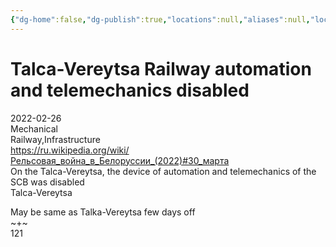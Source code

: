 ```yaml
---
{"dg-home":false,"dg-publish":true,"locations":null,"aliases":null,"location":"Talca-Vereytsa rail line","title":"Talca-Vereytsa Railway automation and telemechanics disabled","tag":"mechanical, railway, infrastructure","date":"2022-02-26","permalink":"/talca-vereytsa-railway-automation-and-telemechanics-disabled/","dgHomeLink":true,"dgPassFrontmatter":true}
---
```



# Talca-Vereytsa Railway automation and telemechanics disabled

2022-02-26  
Mechanical  
Railway,Infrastructure  
https://ru.wikipedia.org/wiki/Рельсовая_война_в_Белоруссии_(2022)#30_марта  
On the Talca-Vereytsa, the device of automation and telemechanics of the SCB was disabled  
Talca-Vereytsa

May be same as Talka-Vereytsa few days off  
~+~  
121
